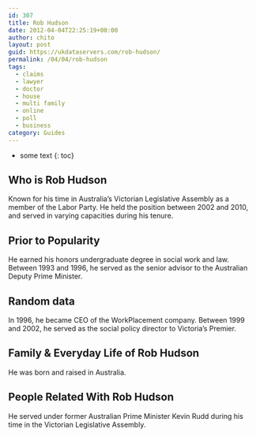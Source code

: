 ```yaml
---
id: 307
title: Rob Hudson
date: 2012-04-04T22:25:19+00:00
author: chito
layout: post
guid: https://ukdataservers.com/rob-hudson/
permalink: /04/04/rob-hudson
tags:
  - claims
  - lawyer
  - doctor
  - house
  - multi family
  - online
  - poll
  - business
category: Guides
---
```


* some text
{: toc}


## Who is  Rob Hudson
                  
                  
                  
Known for his time in Australia&#8217;s Victorian Legislative Assembly as a member of the Labor Party. He held the position between 2002 and 2010, and served in varying capacities during his tenure.
                  
                
                
                
## Prior to Popularity 
                  
                  
                  
He earned his honors undergraduate degree in social work and law. Between 1993 and 1996, he served as the senior advisor to the Australian Deputy Prime Minister.
                  
                
                
                
## Random data 
                  
                  
                  
In 1996, he became CEO of the WorkPlacement company. Between 1999 and 2002, he served as the social policy director to Victoria&#8217;s Premier.
                  
                
                
                
## Family & Everyday Life of Rob Hudson
                  
                  
                  
He was born and raised in Australia.
                  
                
                
                
## People Related With  Rob Hudson
                  
                  
                  
He served under former Australian Prime Minister Kevin Rudd during his time in the Victorian Legislative Assembly.
                  
                
              
            
          
          
          
    
    
  
